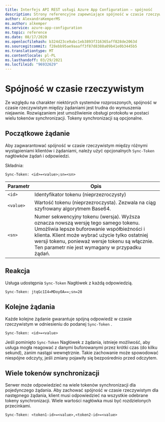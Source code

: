 ```yaml
---
title: Interfejs API REST usługi Azure App Configuration — spójność
description: Strony referencyjne zapewniające spójność w czasie rzeczywistym za pomocą interfejsu API REST usługi Azure App Configuration
author: AlexandraKemperMS
ms.author: alkemper
ms.service: azure-app-configuration
ms.topic: reference
ms.date: 08/17/2020
ms.openlocfilehash: b324d23ce9abc1eb3893f316365aff828de2063d
ms.sourcegitcommit: f28ebb95ae9aaaff3f87d8388a09b41e0b3445b5
ms.translationtype: MT
ms.contentlocale: pl-PL
ms.lasthandoff: 03/29/2021
ms.locfileid: "96932629"
---
```

# <a name="real-time-consistency"></a>Spójność w czasie rzeczywistym

Ze względu na charakter niektórych systemów rozproszonych, spójność w czasie rzeczywistym między żądaniami jest trudna do wymuszenia niejawnie. Rozwiązaniem jest umożliwienie obsługi protokołu w postaci wielu tokenów synchronizacji. Tokeny synchronizacji są opcjonalne.

## <a name="initial-request"></a>Początkowe żądanie

Aby zagwarantować spójność w czasie rzeczywistym między różnymi wystąpieniami klientów i żądaniami, należy użyć opcjonalnych `Sync-Token` nagłówków żądań i odpowiedzi.

Składnia:

```http
Sync-Token: <id>=<value>;sn=<sn>
```

|Parametr|Opis|
|--|--|
| `<id>` | Identyfikator tokenu (nieprzezroczysty) |
| `<value>` | Wartość tokenu (nieprzezroczysta). Zezwala na ciąg szyfrowany algorytmem Base64. |
| `<sn>` | Numer sekwencyjny tokenu (wersja). Wyższa oznacza nowszą wersję tego samego tokenu. Umożliwia lepsze buforowanie współbieżności i klienta. Klient może wybrać użycie tylko ostatniej wersji tokenu, ponieważ wersje tokenu są włącznie. Ten parametr nie jest wymagany w przypadku żądań. |

## <a name="response"></a>Reakcja

Usługa udostępnia `Sync-Token` Nagłówek z każdą odpowiedzią.

```http
Sync-Token: jtqGc1I4=MDoyOA==;sn=28
```

## <a name="subsequent-requests"></a>Kolejne żądania

Każde kolejne żądanie gwarantuje spójną odpowiedź w czasie rzeczywistym w odniesieniu do podanej `Sync-Token` .

```http
Sync-Token: <id>=<value>
```

Jeśli pominięto `Sync-Token` Nagłówek z żądania, istnieje możliwość, aby usługa mogła reagować z danymi buforowanymi przez krótki czas (do kilku sekund), zanim nastąpi wewnętrznie. Takie zachowanie może spowodować niespójne odczyty, jeśli zmiany pojawiły się bezpośrednio przed odczytem.

## <a name="multiple-sync-tokens"></a>Wiele tokenów synchronizacji

Serwer może odpowiedzieć na wiele tokenów synchronizacji dla pojedynczego żądania. Aby zachować spójność w czasie rzeczywistym dla następnego żądania, klient musi odpowiedzieć na wszystkie odebrane tokeny synchronizacji. Wiele wartości nagłówka musi być rozdzielonych przecinkami.

```http
Sync-Token: <token1-id>=<value>,<token2-id>=<value>
```

